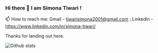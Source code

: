 ### Hi there 👋 I am Simona Tiwari !

📫 How to reach me: Gmail - tiwarisimona2001@gmail.com ; LinkedIn - https://www.linkedin.com/in/simona-tiwari/

Thanks for landing out here.

![Github stats](https://github-readme-stats.vercel.app/api?username=TiwariSimona)

<!--
**TiwariSimona/TiwariSimona** is a ✨ _special_ ✨ repository because its `README.md` (this file) appears on your GitHub profile.

Here are some ideas to get you started:

- 🔭 I’m currently working on self development !
- 🌱 I’m currently learning new skills.
- 👯 I’m looking to collaborate on projects!
- 🤔 CSE Undergraduate!
- 💬 Ask me about anything you feel like!
- 📫 How to reach me: Gmail - tiwarisimona2001@gmail.com ; LinkedIn - https://www.linkedin.com/in/simona-tiwari/
- 😄 Pronouns: ...
- ⚡ Fun fact: ...
-->
